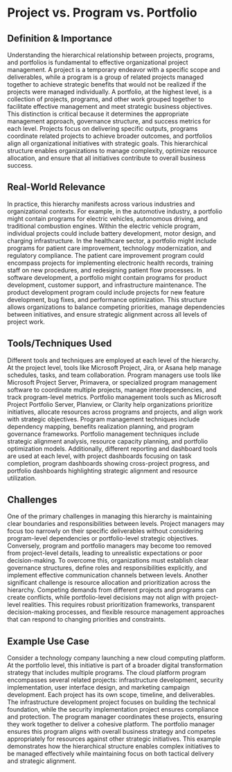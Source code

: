 # Project vs. Program vs. Portfolio

## Definition & Importance

Understanding the hierarchical relationship between projects, programs, and portfolios is fundamental to effective organizational project management. A project is a temporary endeavor with a specific scope and deliverables, while a program is a group of related projects managed together to achieve strategic benefits that would not be realized if the projects were managed individually. A portfolio, at the highest level, is a collection of projects, programs, and other work grouped together to facilitate effective management and meet strategic business objectives. This distinction is critical because it determines the appropriate management approach, governance structure, and success metrics for each level. Projects focus on delivering specific outputs, programs coordinate related projects to achieve broader outcomes, and portfolios align all organizational initiatives with strategic goals. This hierarchical structure enables organizations to manage complexity, optimize resource allocation, and ensure that all initiatives contribute to overall business success.

## Real-World Relevance

In practice, this hierarchy manifests across various industries and organizational contexts. For example, in the automotive industry, a portfolio might contain programs for electric vehicles, autonomous driving, and traditional combustion engines. Within the electric vehicle program, individual projects could include battery development, motor design, and charging infrastructure. In the healthcare sector, a portfolio might include programs for patient care improvement, technology modernization, and regulatory compliance. The patient care improvement program could encompass projects for implementing electronic health records, training staff on new procedures, and redesigning patient flow processes. In software development, a portfolio might contain programs for product development, customer support, and infrastructure maintenance. The product development program could include projects for new feature development, bug fixes, and performance optimization. This structure allows organizations to balance competing priorities, manage dependencies between initiatives, and ensure strategic alignment across all levels of project work.

## Tools/Techniques Used

Different tools and techniques are employed at each level of the hierarchy. At the project level, tools like Microsoft Project, Jira, or Asana help manage schedules, tasks, and team collaboration. Program managers use tools like Microsoft Project Server, Primavera, or specialized program management software to coordinate multiple projects, manage interdependencies, and track program-level metrics. Portfolio management tools such as Microsoft Project Portfolio Server, Planview, or Clarity help organizations prioritize initiatives, allocate resources across programs and projects, and align work with strategic objectives. Program management techniques include dependency mapping, benefits realization planning, and program governance frameworks. Portfolio management techniques include strategic alignment analysis, resource capacity planning, and portfolio optimization models. Additionally, different reporting and dashboard tools are used at each level, with project dashboards focusing on task completion, program dashboards showing cross-project progress, and portfolio dashboards highlighting strategic alignment and resource utilization.

## Challenges

One of the primary challenges in managing this hierarchy is maintaining clear boundaries and responsibilities between levels. Project managers may focus too narrowly on their specific deliverables without considering program-level dependencies or portfolio-level strategic objectives. Conversely, program and portfolio managers may become too removed from project-level details, leading to unrealistic expectations or poor decision-making. To overcome this, organizations must establish clear governance structures, define roles and responsibilities explicitly, and implement effective communication channels between levels. Another significant challenge is resource allocation and prioritization across the hierarchy. Competing demands from different projects and programs can create conflicts, while portfolio-level decisions may not align with project-level realities. This requires robust prioritization frameworks, transparent decision-making processes, and flexible resource management approaches that can respond to changing priorities and constraints.

## Example Use Case

Consider a technology company launching a new cloud computing platform. At the portfolio level, this initiative is part of a broader digital transformation strategy that includes multiple programs. The cloud platform program encompasses several related projects: infrastructure development, security implementation, user interface design, and marketing campaign development. Each project has its own scope, timeline, and deliverables. The infrastructure development project focuses on building the technical foundation, while the security implementation project ensures compliance and protection. The program manager coordinates these projects, ensuring they work together to deliver a cohesive platform. The portfolio manager ensures this program aligns with overall business strategy and competes appropriately for resources against other strategic initiatives. This example demonstrates how the hierarchical structure enables complex initiatives to be managed effectively while maintaining focus on both tactical delivery and strategic alignment. 
